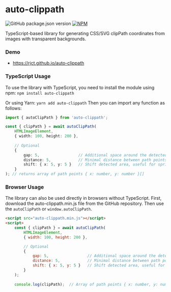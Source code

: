 # auto-clippath
![GitHub package.json version](https://img.shields.io/github/package-json/v/rjct/auto-clippath)
[![NPM](https://img.shields.io/badge/npm-auto--clippath-blue)](https://www.npmjs.com/package/auto-clippath)

TypeScript-based library for generating CSS/SVG clipPath coordinates from images with transparent backgrounds.

### Demo
- https://rjct.github.io/auto-clippath

### TypeScript Usage
To use the library with TypeScript, you need to install the module using npm:
``
npm install auto-clippath
``

Or using Yarn:
``
yarn add auto-clippath
``
Then you can import any function as follows:

```typescript
import { autoClipPath } from 'auto-clippath';

const { clipPath } = await autoClipPath(
    HTMLImageElement,
    { width: 100, height: 200 },
    
    // Optional
    { 
        gap: 5,                 // Additional space around the detected area
        distance: 5,            // Minimal distance between path points
        shift: { x: 5, y: 5 }   // Shift detected area, useful for sprites
    }
); // returns array of path points { x: number, y: number }[]
```

### Browser Usage
The library can also be used directly in browsers without TypeScript. First, download the auto-clippath.min.js file from the GitHub repository. Then use the `autoClipPath` or `window.autoClipPath`.

```html
<script src="auto-clippath.min.js"></script>
<script>
    const { clipPath } = await autoClipPath(
        HTMLImageElement, 
        { width: 100, height: 200 },

        // Optional
        {
            gap: 5,                 // Additional space around the detected area
            distance: 5,            // Minimal distance between path points
            shift: { x: 5, y: 5 }   // Shift detected area, useful for sprites
        }
    );
    
    console.log(clipPath);  // Array of path points { x: number, y: number }[]
```
